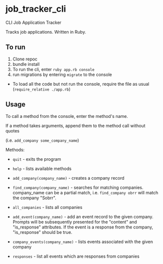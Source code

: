 # job_tracker_cli

CLI Job Application Tracker

Tracks job applications. Written in Ruby.

## To run

1. Clone repoc
2. bundle install
3. To run the cli, enter `ruby app.rb console`
4. run migrations by entering `migrate` to the console

- To load all the code but not run the console, require the file as usual (`require_relative ./app.rb`)

## Usage

To call a method from the console, enter the method's name.

If a method takes arguments, append them to the method call without quotes

(i.e. `add_company some_company_name`)

Methods: 

- `quit` - exits the program

- `help` - lists available methods

- `add_company(company_name)` - creates a company record

- `find_company(company_name)` - searches for matching companies. company_name can be a partial match, i.e. `find_company obrr` will match the company "Sobrr".

- `all_companies` - lists all companies

- `add_event(company_name)` - add an event record to the given company. Prompts will be subsequently presented for the "content" and "is_response" attributes. If the event is a response from the company, "is_response" should be true. 

- `company_events(company_name)` - lists events associated with the given company

- `responses` - list all events which are responses from companies
